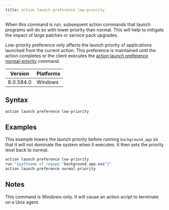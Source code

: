 ```yaml
---
title: action launch preference low-priority
---
```


When this command is run, subsequent action commands that launch programs will do so with lower priority than normal. This will help to mitigate the impact of large patches or service pack upgrades.

Low-priority preference only affects the launch priority of applications launched from the current action. This preference is maintained until the action completes or the client executes the [action launch preference normal-priority](./action-launch-preference-normal-priority.html) command.

Version | Platforms
--- | ---
8.0.584.0 | Windows

## Syntax

    action launch preference low-priority

## Examples

This example lowers the launch priority before running `background_app` so that it will not dominate the system when it executes. It then sets the priority level back to normal.

```actionscript
action launch preference low-priority
run "{pathname of regapp "background_app.exe"}"
action launch preference normal-priority
```

## Notes

This command is Windows-only. It will cause an action script to terminate on a Unix agent.
